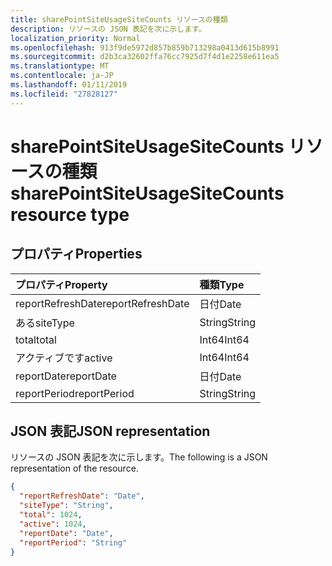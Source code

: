 ```yaml
---
title: sharePointSiteUsageSiteCounts リソースの種類
description: リソースの JSON 表記を次に示します。
localization_priority: Normal
ms.openlocfilehash: 913f9de5972d857b859b713298a0413d615b8991
ms.sourcegitcommit: d2b3ca32602ffa76cc7925d7f4d1e2258e611ea5
ms.translationtype: MT
ms.contentlocale: ja-JP
ms.lasthandoff: 01/11/2019
ms.locfileid: "27828127"
---
```

# <a name="sharepointsiteusagesitecounts-resource-type"></a><span data-ttu-id="55b26-103">sharePointSiteUsageSiteCounts リソースの種類</span><span class="sxs-lookup"><span data-stu-id="55b26-103">sharePointSiteUsageSiteCounts resource type</span></span>

## <a name="properties"></a><span data-ttu-id="55b26-104">プロパティ</span><span class="sxs-lookup"><span data-stu-id="55b26-104">Properties</span></span>

| <span data-ttu-id="55b26-105">プロパティ</span><span class="sxs-lookup"><span data-stu-id="55b26-105">Property</span></span>          | <span data-ttu-id="55b26-106">種類</span><span class="sxs-lookup"><span data-stu-id="55b26-106">Type</span></span>   |
| :---------------- | :----- |
| <span data-ttu-id="55b26-107">reportRefreshDate</span><span class="sxs-lookup"><span data-stu-id="55b26-107">reportRefreshDate</span></span> | <span data-ttu-id="55b26-108">日付</span><span class="sxs-lookup"><span data-stu-id="55b26-108">Date</span></span>   |
| <span data-ttu-id="55b26-109">ある</span><span class="sxs-lookup"><span data-stu-id="55b26-109">siteType</span></span>          | <span data-ttu-id="55b26-110">String</span><span class="sxs-lookup"><span data-stu-id="55b26-110">String</span></span> |
| <span data-ttu-id="55b26-111">total</span><span class="sxs-lookup"><span data-stu-id="55b26-111">total</span></span>             | <span data-ttu-id="55b26-112">Int64</span><span class="sxs-lookup"><span data-stu-id="55b26-112">Int64</span></span>  |
| <span data-ttu-id="55b26-113">アクティブです</span><span class="sxs-lookup"><span data-stu-id="55b26-113">active</span></span>            | <span data-ttu-id="55b26-114">Int64</span><span class="sxs-lookup"><span data-stu-id="55b26-114">Int64</span></span>  |
| <span data-ttu-id="55b26-115">reportDate</span><span class="sxs-lookup"><span data-stu-id="55b26-115">reportDate</span></span>        | <span data-ttu-id="55b26-116">日付</span><span class="sxs-lookup"><span data-stu-id="55b26-116">Date</span></span>   |
| <span data-ttu-id="55b26-117">reportPeriod</span><span class="sxs-lookup"><span data-stu-id="55b26-117">reportPeriod</span></span>      | <span data-ttu-id="55b26-118">String</span><span class="sxs-lookup"><span data-stu-id="55b26-118">String</span></span> |

## <a name="json-representation"></a><span data-ttu-id="55b26-119">JSON 表記</span><span class="sxs-lookup"><span data-stu-id="55b26-119">JSON representation</span></span>

<span data-ttu-id="55b26-120">リソースの JSON 表記を次に示します。</span><span class="sxs-lookup"><span data-stu-id="55b26-120">The following is a JSON representation of the resource.</span></span>

<!-- {
  "blockType": "resource",
  "@odata.type": "microsoft.graph.sharePointSiteUsageSiteCounts"
} -->

```json
{
  "reportRefreshDate": "Date", 
  "siteType": "String", 
  "total": 1024, 
  "active": 1024, 
  "reportDate": "Date", 
  "reportPeriod": "String"
}
```

